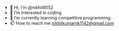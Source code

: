 - 👋 Hi, I’m @nikhil8052
- 👀 I’m interested in coding 
- 🌱 I’m currently learning competitive programming.
- 📫 How to reach me nikhilkumarnk1142@gmail.com

<!---
nikhil8052/nikhil8052 is a ✨ special ✨ repository because its `README.md` (this file) appears on your GitHub profile.
You can click the Preview link to take a look at your changes.
--->
